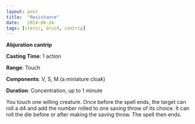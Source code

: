 ```yaml
---
layout: post
title:  "Resistance"
date:   2014-08-24
tags: [cleric, druid, cantrip]
---
```


**Abjuration cantrip**

**Casting Time**: 1 action

**Range**: Touch

**Components**: V, S, M (a miniature cloak)

**Duration**: Concentration, up to 1 minute

You touch one willing creature. Once before the spell ends, the target can roll a d4 and add the number rolled to one saving throw of its choice. It can roll the die before or after making the saving throw. The spell then ends.